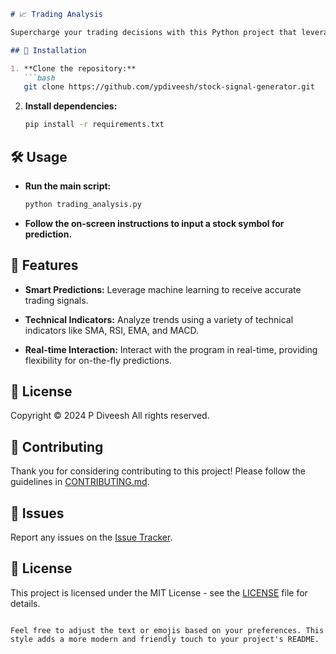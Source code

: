 

```markdown
# 📈 Trading Analysis

Supercharge your trading decisions with this Python project that leverages machine learning and historical stock data to generate insightful trading signals.

## 🚀 Installation

1. **Clone the repository:**
   ```bash
   git clone https://github.com/ypdiveesh/stock-signal-generator.git
   ```

2. **Install dependencies:**
   ```bash
   pip install -r requirements.txt
   ```

## 🛠️ Usage

- **Run the main script:**
  ```bash
  python trading_analysis.py
  ```

- **Follow the on-screen instructions to input a stock symbol for prediction.**

## 📖 Features

- **Smart Predictions:**
  Leverage machine learning to receive accurate trading signals.
  
- **Technical Indicators:**
  Analyze trends using a variety of technical indicators like SMA, RSI, EMA, and MACD.

- **Real-time Interaction:**
  Interact with the program in real-time, providing flexibility for on-the-fly predictions.

## 📝 License

Copyright © 2024 P Diveesh
All rights reserved.

## 🤝 Contributing

Thank you for considering contributing to this project! Please follow the guidelines in [CONTRIBUTING.md](CONTRIBUTING.md).

## 🚨 Issues

Report any issues on the [Issue Tracker](https://github.com/pdiveesh/trading-analysis/issues).

## 📄 License

This project is licensed under the MIT License - see the [LICENSE](LICENSE) file for details.
```

Feel free to adjust the text or emojis based on your preferences. This style adds a more modern and friendly touch to your project's README.
